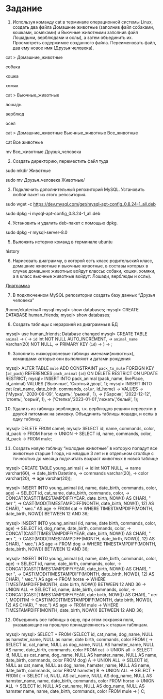 # Задание
1. Используя команду cat в терминале операционной системы Linux, создать два файла Домашние животные (заполнив файл собаками, кошками, хомяками) и Вьючные животными заполнив файл Лошадьми, верблюдами и ослы), а затем объединить их. Просмотреть содержимое созданного файла. Переименовать файл, дав ему новое имя (Друзья человека).

cat > Домашние_животные

собака 

кошка 

хомяк

cat > Вьючные_животные

лошадь

верблюд

осел

cat > Домашние_животные Вьючные_животные Все_животные

cat Все животные

mv Все_животные Друзья_человека

2. Создать директорию, переместить файл туда

sudo mkdir Животные

sudo mv Друзья_человека Животные/

3. Подключить дополнительный репозиторий MySQL. Установить любой пакет из этого репозитория.

sudo wget -c https://dev.mysql.com/get/mysql-apt-config_0.8.24-1_all.deb

sudo dpkg -i mysql-apt-config_0.8.24-1_all.deb

4. Установить и удалить deb-пакет с помощью dpkg.

sudo dpkg -r mysql-server-8.0

5. Выложить историю команд в терминале ubuntu

history

6. Нарисовать диаграмму, в которой есть класс родительский класс, домашние животные и вьючные животные, в составы которых в случае домашних животных войдут классы: собаки, кошки, хомяки, а в класс вьючные животные войдут: Лошади, верблюды и ослы).

<a href="diagramm/ClassDiagramm.drawio.png" target="_blank">Диаграмма</a>

7. В подключенном MySQL репозитории создать базу данных “Друзья человека”

/home/ekaterina# mysql
mysql> show databases;
mysql> CREATE DATABASE human_friends;
mysql> show databases;

8. Создать таблицы с иерархией из диаграммы в БД

mysql> use human_friends;
Database changed
mysql> CREATE TABLE `animal`
    -> (
    -> `id` Int NOT NULL AUTO_INCREMENT,
    -> `animal_name` Varchar(20) NOT NULL,
    -> PRIMARY KEY (`id`)
    -> )
    -> ;

9. Заполнить низкоуровневые таблицы именами(животных), командами которые они выполняют и датами рождения

mysql> ALTER TABLE `mule` ADD CONSTRAINT `pack_to_mule` FOREIGN KEY (`id_pack`) REFERENCES `pack_animal` (`id`) ON DELETE RESTRICT ON UPDATE RESTRICT;
mysql> INSERT INTO pack_animal (pack_name, livePlace, id_animal) VALUES ('Вьючные', 'Скотный двор', 1);
mysql> INSERT INTO cat (cat_name, date_birth, commands, `color`, id_home)
    -> VALUES
    -> ('Мурка', '2020-09-09', 'сидеть', 'рыжий', 1),
    -> ('Барсик', '2022-12-12', 'стоять', 'серый', 1),
    -> ('Степка','2023-01-01','лежать','белый', 1);

10. Удалить из таблицы верблюдов, т.к. верблюдов решили перевезти в другой питомник на зимовку. Объединить таблицы лошади, и ослы в одну таблицу.

mysql> DELETE FROM camel;
mysql> SELECT id, name, commands, color, id_pack
    -> FROM horse
    -> UNION
    -> SELECT id, name, commands, color, id_pack
    -> FROM mule;

11. Создать новую таблицу “молодые животные” в которую попадут все животные старше 1 года, но младше 3 лет и в отдельном столбце с точностью до месяца подсчитать возраст животных в новой таблице

mysql> CREATE TABLE young_animal (
    -> id int NOT NULL,
    -> name varchar(60),
    -> date_birth Datetime,
    -> commands varchar(20),
    -> color varchar(20),
    -> age varchar(20));

mysql> INSERT INTO young_animal (id, name, date_birth, commands, color, age)
    -> SELECT id, cat_name, date_birth, commands, color,
    -> CONCAT(CAST(TIMESTAMPDIFF(YEAR, date_birth, NOW()) AS CHAR), " лет ",
    -> CAST(MOD(TIMESTAMPDIFF(NONTH, date_birth, NOW()), 12) AS CHAR), " мес." AS age
    -> FROM cat
    -> WHERE TIMESTAMPDIFF(MONTH, date_birth, NOW()) BETWEEN 12 AND 36; 

mysql> INSERT INTO young_animal (id, name, date birth, commands, color, age)
    -> SELECT id, dog_name, date_birth, commands, color,
    -> CONCAT(CAST(TIMESTAMPDIFF(YEAR, date_birth, NOW()) AS CHAR), " лет ",
    -> CAST(MOD(TIMESTAMPDIFF(MONTH, date_birth, NOW()), 12) AS CHAR), " мес.") AS age
    -> FROM dog
    -> WHERE TIMESTAMPDIFF(MONTH, date_birth, NOW()) BETWEEN 12 AND 36;

mysql> INSERT INTO young_animal (id, name, date_birth, commands, color, age)
    -> SELECT id, name, date_birth, commands, color,
    -> CONCAT(CAST(TIMESTAMPDIFF(YEAR, date_birth, NOW()) AS CHAR), " ner ",
    -> CAST(MOD(TIMESTAMPDIFF(MONTH, date_birth, NOW()), 12) AS CHAR), " мес.") AS age
    -> FROM horse
    -> WHERE TIMESTAMPDIFF(MONTH, date birth, NOW()) BETWEEN 12 AND 36
    -> UNION ALL
    -> SELECT id, name, date_birth, commands, color,
    -> CONCAT(CAST(TIMESTAMPDIFF(YEAR, date birth, NOW()) AS CHAR), " лет ", MOD(TIM  -> CAST(MOD(TIMESTAMPDIFF(MONTH, date birth, NOW()), 12) AS CHAR), " mec.") AS age
    -> FROM mule
    -> WHERE TIMESTAMPDIFF(MONTH, date_birth, NOW()) BETWEEN 12 AND 36;

12. Объединить все таблицы в одну, при этом сохраняя поля, указывающие на прошлую принадлежность к старым таблицам.

mysql>
mysql> SELECT * FROM (SELECT id, cat_name, dog_name, NULL as hamster_name, NULL as name, date birth, commands, color FROM (
-> SELECT id, cat_name, NULL as dog_name, NULL AS hamster_name, NULL AS name, date_birth, commands, color FROM cat
-> UNION all
-> SELECT id, NULL as cat_name, dog_name, NULL AS hamster_name, NULL AS name, date_birth, commands, color FROM dog) A
-> UNION ALL
-> SELECT id, NULL as cat_name, NULL as dog_name, hamster_name, NULL AS name, date_birth, commands, color FROM hamster) В
-> UNION ALL
-> SELECT * FROM (
-> SELECT id, NULL AS cat_name, NULL AS dog_name, NULL AS hamster_name, name, date_birth, commands, color FROM horse
-> UNION ALL
-> SELECT id, NULL AS cat_name, NULL AS dog_name, NULL AS hamster name, name, date_birth, commands, color FROM mule
-> ) C; 
